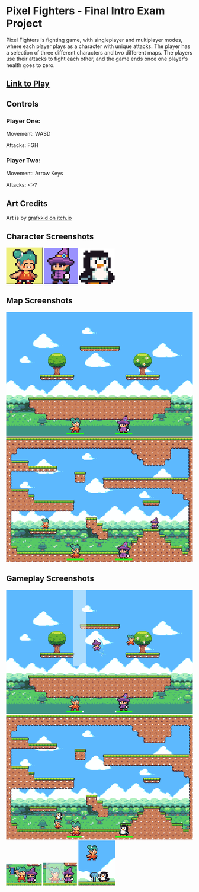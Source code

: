 <h1>Pixel Fighters - Final Intro Exam Project</h1>
<p>Pixel Fighters is fighting game, with singleplayer and multiplayer modes, where each player plays as a character with unique attacks. The player has a selection of three different characters and two different maps. The players use their attacks to fight each other, and the game ends once one player's health goes to zero.</p>
<h2><a href="https://editor.p5js.org/738991/full/p36fUUunD">Link to Play</a></h2>
<h2>Controls</h2>
<h3>Player One:</h3>
<p>Movement: WASD</p>
<p>Attacks: FGH</p>
<h3>Player Two:</h3>
<p>Movement: Arrow Keys</p>
<p>Attacks: <>?</p>
<h2>Art Credits</h2>
<p>Art is by <a href="https://grafxkid.itch.io">grafxkid on itch.io</a></p>
<h2>Character Screenshots</h2>
<img src="screenshots/hammerscreenshot.PNG">
<img src="screenshots/wizardscreenshot.PNG">
<img src="screenshots/penguinscreenshot.PNG">
<h2>Map Screenshots</h2>
<img src="screenshots/map1screenshot.PNG">
<img src="screenshots/map2screenshot.PNG">
<h2>Gameplay Screenshots</h2>
<img src="screenshots/gameplay4.PNG">
<img src="screenshots/gameplay5.PNG">
<img src="screenshots/gameplay1.PNG">
<img src="screenshots/gameplay2.PNG">
<img src="screenshots/gameplay3.PNG">
